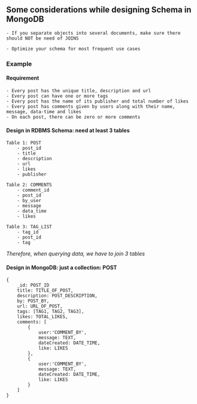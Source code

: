 ## Some considerations while designing Schema in MongoDB
    - If you separate objects into several documents, make sure there should NOT be need of JOINS

    - Optimize your schema for most frequent use cases

### Example

#### Requirement
    - Every post has the unique title, description and url
    - Every post can have one or more tags
    - Every post has the name of its publisher and total number of likes
    - Every post has comments given by users along with their name, message, data-time and likes
    - On each post, there can be zero or more comments

#### Design in RDBMS Schema: need at least 3 tables
    Table 1: POST
        - post_id
        - title
        - description
        - url
        - likes
        - publisher
    
    Table 2: COMMENTS
        - comment_id
        - post_id
        - by_user
        - message
        - data_time
        - likes
    
    Table 3: TAG_LIST
        - tag_id
        - post_id
        - tag
    
_Therefore, when querying data, we have to join 3 tables_

#### Design in MongoDB: just a collection: POST
    {
        _id: POST_ID
        title: TITLE_OF_POST, 
        description: POST_DESCRIPTION,
        by: POST_BY,
        url: URL_OF_POST,
        tags: [TAG1, TAG2, TAG3],
        likes: TOTAL_LIKES, 
        comments: [	
            {
                user:'COMMENT_BY',
                message: TEXT,
                dateCreated: DATE_TIME,
                like: LIKES 
            },
            {
                user:'COMMENT_BY',
                message: TEXT,
                dateCreated: DATE_TIME,
                like: LIKES
            }
        ]
    }